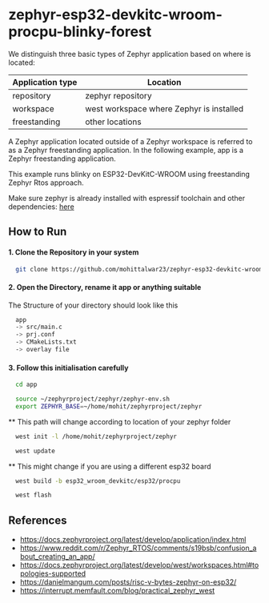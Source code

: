 
# zephyr-esp32-devkitc-wroom-procpu-blinky-forest

We distinguish three basic types of Zephyr application based on where <app> is located:


| Application type    | Location |
| --------- | ------- |
| repository     |      zephyr repository   |
| workspace          |    west workspace where Zephyr is installed     |
| freestanding | other locations|


A Zephyr application located outside of a Zephyr workspace is referred to as a Zephyr freestanding application. In the following example, app is a Zephyr freestanding application.

This example runs blinky on ESP32-DevKitC-WROOM using freestanding Zephyr Rtos approach.

Make sure zephyr is already installed with espressif toolchain and other dependencies:  [here](https://docs.zephyrproject.org/latest/develop/getting_started/index.html) 

## How to Run

####  1. Clone the Repository in your system

```bash
  git clone https://github.com/mohittalwar23/zephyr-esp32-devkitc-wroom-procpu-blinky-forest
```

####  2. Open the Directory, rename it app or anything suitable

The Structure of your directory should look like this

```bash
  app
  -> src/main.c
  -> prj.conf
  -> CMakeLists.txt
  -> overlay file 
```    
####  3. Follow this initialisation carefully


```bash
  cd app
```    

```bash
  source ~/zephyrproject/zephyr/zephyr-env.sh 
  export ZEPHYR_BASE=~/home/mohit/zephyrproject/zephyr
``` 

** This path will change according to location of your zephyr folder

```bash
  west init -l /home/mohit/zephyrproject/zephyr
``` 
```bash
  west update
``` 
** This might change if you are using a different esp32 board

```bash
  west build -b esp32_wroom_devkitc/esp32/procpu
``` 

```bash
  west flash
``` 

## References

- https://docs.zephyrproject.org/latest/develop/application/index.html
- https://www.reddit.com/r/Zephyr_RTOS/comments/s19bsb/confusion_about_creating_an_app/
- https://docs.zephyrproject.org/latest/develop/west/workspaces.html#topologies-supported
- https://danielmangum.com/posts/risc-v-bytes-zephyr-on-esp32/
- https://interrupt.memfault.com/blog/practical_zephyr_west
